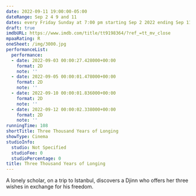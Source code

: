 ```yaml
---
date: 2022-09-11 19:00:00-05:00
dateRange: Sep 2 4 9 and 11
dates: every Friday Sunday at 7:00 pm starting Sep 2 2022 ending Sep 11 2022
draft: true
imdbURL: https://www.imdb.com/title/tt9198364/?ref_=tt_mv_close
mpaaRating: R
oneSheet: /img/3000.jpg
performanceList:
  performance:
  - date: 2022-09-03 00:00:27.428000+00:00
    format: 2D
    note: ''
  - date: 2022-09-05 00:00:01.478000+00:00
    format: 2D
    note: ''
  - date: 2022-09-10 00:00:01.836000+00:00
    format: 2D
    note: ''
  - date: 2022-09-12 00:00:02.338000+00:00
    format: 2D
    note: ''
runningTime: 108
shortTitle: Three Thousand Years of Longing
showType: Cinema
studioInfo:
  studio: Not Specified
  studioFee: 0
  studioPercentage: 0
title: Three Thousand Years of Longing
---
```


A lonely scholar, on a trip to Istanbul, discovers a Djinn who offers her three wishes in exchange for his freedom.
